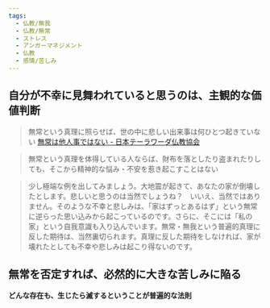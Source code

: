 ```yaml
---
tags:
  - 仏教/無我
  - 仏教/無常
  - ストレス
  - アンガーマネジメント
  - 仏教
  - 感情/苦しみ
---
```

## 自分が不幸に見舞われていると思うのは、主観的な価値判断

>無常という真理に照らせば、世の中に悲しい出来事は何ひとつ起きていない
>[無常は他人事ではない - 日本テーラワーダ仏教協会](https://j-theravada.com/dhamma/chienotobira/tobira180/)

>無常という真理を体得している人ならば、財布を落としたり盗まれたりしても、そこから精神的な悩み・不安を惹き起こすことはない

>少し極端な例を出してみましょう。大地震が起きて、あなたの家が倒壊したとします。悲しいと思うのは当然でしょうね？　いいえ、当然ではありません。そのような不幸と悲しみは、「家はずっとあるはず」という無常に逆らった思い込みから起こっているのです。さらに、そこには「私の家」という自我意識も入り込んでいます。無常・無我という普遍的真理に反した期待は、当然裏切られます。真理に反した期待をしなければ、家が壊れたとしても不幸や悲しみは起こり得ないのです。

## 無常を否定すれば、必然的に大きな苦しみに陥る

**どんな存在も、生じたら滅するということが普遍的な法則**


